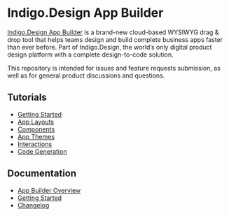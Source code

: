 # Indigo.Design App Builder
[Indigo.Design App Builder](https://appbuilder.indigo.design/) is a brand-new cloud-based WYSIWYG drag &amp; drop tool that helps teams design and build complete business apps faster than ever before. Part of Indigo.Design, the world’s only digital product design platform with a complete design-to-code solution.

This repository is intended for issues and feature requests submission, as well as for general product discussions and questions.

## Tutorials

 * [Getting Started](https://www.youtube.com/watch?v=DK50La2GFJ0&list=PLZ4rRHIJepBt-ZdKw6cL6d6S6wYPplFAi)
 * [App Layouts](https://www.youtube.com/watch?v=MUq3MGm9YlU&list=PLZ4rRHIJepBt-ZdKw6cL6d6S6wYPplFAi)
 * [Components](https://www.youtube.com/watch?v=omlSzOuvFlM&list=PLZ4rRHIJepBt-ZdKw6cL6d6S6wYPplFAi)
 * [App Themes](https://www.youtube.com/watch?v=tuTELBXDKYA&list=PLZ4rRHIJepBt-ZdKw6cL6d6S6wYPplFAi)
 * [Interactions](https://www.youtube.com/watch?v=NwWlsy_7arc&list=PLZ4rRHIJepBt-ZdKw6cL6d6S6wYPplFAi)
 * [Code Generation](https://www.youtube.com/watch?v=zxT-nIXKn7I&list=PLZ4rRHIJepBt-ZdKw6cL6d6S6wYPplFAi)

## Documentation

 * [App Builder Overview](https://www.infragistics.com/products/indigo-design/help/appbuilder/app-builder-overview)
 * [Getting Started](https://www.infragistics.com/products/indigo-design/help/appbuilder/getting-started)
 * [Changelog](https://www.infragistics.com/products/indigo-design/help/appbuilder/change-log)

